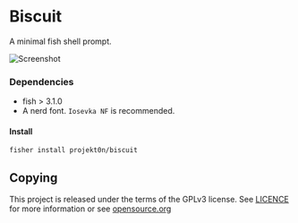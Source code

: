 # Biscuit

A minimal fish shell prompt.

![Screenshot](https://i.imgur.com/n9YvfXy.png)

### Dependencies

- fish > 3.1.0
- A nerd font. `Iosevka NF` is recommended.

#### Install

```fish
fisher install projekt0n/biscuit
```

## Copying

This project is released under the terms of the GPLv3 license.
See [LICENCE](./LICENSE) for more information or see
[opensource.org](https://opensource.org/licenses/GPL-3.0)

